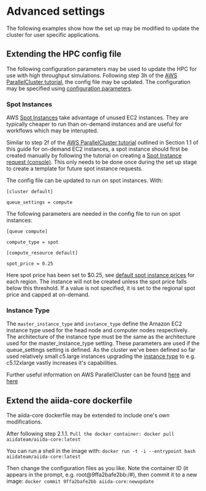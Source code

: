 # Advanced settings

The following examples show how the set up may be modified to update the cluster for user specific applications.

## Extending the HPC config file

The following configuration parameters may be used to update the HPC for use with high throughput simulations. Following step 3h of the [AWS ParallelCluster tutorial](https://www.hpcworkshops.com/03-hpc-aws-parallelcluster-workshop.html), the config file may be updated. The configuration may be specified using [configuration parameters](https://docs.aws.amazon.com/parallelcluster/latest/ug/cluster-definition.html).

### Spot Instances
AWS [Spot Instances](https://docs.aws.amazon.com/AWSEC2/latest/UserGuide/using-spot-instances.html) take advantage of unused EC2 instances. They are typically cheaper to run than on-demand instances and are useful for workflows which may be interupted. 

Similar to step 2f of the [AWS ParallelCluster tutorial](https://www.hpcworkshops.com/03-hpc-aws-parallelcluster-workshop.html) outlined in Section 1.1 of this guide for on-demand EC2 instances, a spot instance should first be created manually by following the tutorial on creating a [Spot Instance request (console)](https://docs.aws.amazon.com/AWSEC2/latest/UserGuide/spot-requests.html#using-spot-instances-request). This only needs to be done once during the set up stage to create a template for future spot instance requests. 

The config file can be updated to run on spot instances. With: 

```
[cluster default]

queue_settings = compute
```
The following parameters are needed in the config file to run on spot instances: 

```
[queue compute]

compute_type = spot

[compute_resource default]

spot_price = 0.25
```
Here spot price has been set to $0.25, see [default spot instance prices](https://aws.amazon.com/ec2/spot/pricing/) for each region. The instance will not be created unless the spot price falls below this threshold. If a value is not specified, it is set to the regional spot price and capped at on-demand.   

### Instance Type

The `master_instance_type` and `instance_type` define the Amazon EC2 instance type used for the head node and computer nodes respectively. The architecture of the instance type must be the same as the architecture used for the master_instance_type setting. These parameters are used if the queue_settings setting is defined. As the cluster we've been defined so far used relatively small c5.large instances upgrading the [instance type](https://aws.amazon.com/ec2/instance-types/) to e.g. c5.12xlarge vastly increases it's capabilities. 

Further useful information on AWS ParallelCluster can be found [here](https://jiaweizhuang.github.io/blog/aws-hpc-guide/) and [here](https://docs.aws.amazon.com/parallelcluster/latest/ug/parallelcluster-version-2.html)


## Extend the aiida-core dockerfile

The aiida-core dockerfile may be extended to include one's own modifications.

After following step 2.1.1. `Pull the docker container: docker pull aiidateam/aiida-core:latest`

You can run a shell in the image with: `docker run -t -i --entrypoint bash aiidateam/aiida-core:latest`

Then change the configuration files as you like. Note the container ID (it appears in the prompt, e.g. root@9ffa2bafe2bb:/#), then commit it to a new image: `docker commit 9ffa2bafe2bb aiida-core:newupdate`


